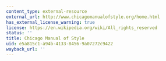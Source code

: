 ```yaml
---
content_type: external-resource
external_url: http://www.chicagomanualofstyle.org/home.html
has_external_license_warning: true
license: https://en.wikipedia.org/wiki/All_rights_reserved
status: ''
title: Chicago Manual of Style
uid: e5a815c1-a94b-4133-8456-9a07272c9422
wayback_url: ''
---
```


